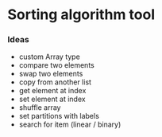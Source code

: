 # Sorting algorithm tool

### Ideas
- custom Array type
 - compare two elements
 - swap two elements
 - copy from another list
 - get element at index
 - set element at index
 - shuffle array
 - set partitions with labels
 - search for item (linear / binary)
